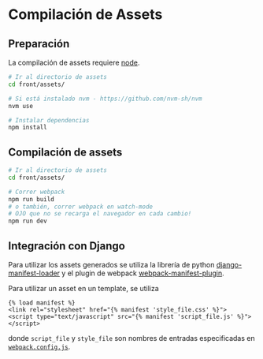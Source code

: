 # Compilación de Assets

## Preparación

La compilación de assets requiere [node][node-dowload].

```bash
# Ir al directorio de assets
cd front/assets/

# Si está instalado nvm - https://github.com/nvm-sh/nvm
nvm use

# Instalar dependencias
npm install
```

## Compilación de assets

```bash
# Ir al directorio de assets
cd front/assets/

# Correr webpack
npm run build
# o también, correr webpack en watch-mode
# OJO que no se recarga el navegador en cada cambio!
npm run dev
```

## Integración con Django

Para utilizar los assets generados se utiliza
la librería de python [django-manifest-loader][djm]
y el plugin de webpack [webpack-manifest-plugin][wmp].

Para utilizar un asset en un template, se utiliza

```django
{% load manifest %}
<link rel="stylesheet" href="{% manifest 'style_file.css' %}">
<script type="text/javascript" src="{% manifest 'script_file.js' %}"></script>
```

donde `script_file` y `style_file` son nombres de entradas
especificadas en [`webpack.config.js`](./webpack.config.js).


[node-dowload]: https://nodejs.org/es/download/current/
[webpack]: (https://webpack.js.org/)
[djm]: https://github.com/shonin/django-manifest-loader
[wmp]: https://github.com/shellscape/webpack-manifest-plugin
